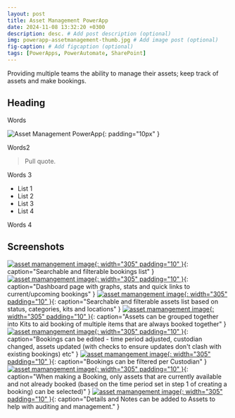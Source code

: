 ```yaml
---
layout: post
title: Asset Management PowerApp
date: 2024-11-08 13:32:20 +0300
description: desc. # Add post description (optional)
img: powerapp-assetmanagement-thumb.jpg # Add image post (optional)
fig-caption: # Add figcaption (optional)
tags: [PowerApps, PowerAutomate, SharePoint]
---
```

Providing multiple teams the ability to manage their assets; keep track of assets and make bookings.

## Heading
Words

![Asset Management PowerApp]({{site.baseurl}}/assets/img/powerapp-assetmanagement-2.png){: padding="10px" }

Words2

>Pull quote.

Words 3

* List 1
* List 2
* List 3
* List 4

Words 4

## Screenshots

[![asset mamangement image]({{site.baseurl}}/assets/img/powerapp-assetmanagement-1.png){: width="305" padding="10" }]({{site.baseurl}}/assets/img/powerapp-assetmanagement-1.png){: caption="Searchable and filterable bookings list" }
[![asset mamangement image]({{site.baseurl}}/assets/img/powerapp-assetmanagement-2.png){: width="305" padding="10" }]({{site.baseurl}}/assets/img/powerapp-assetmanagement-2.png){: caption="Dashboard page with graphs, stats and quick links to current/upcoming bookings" }
[![asset mamangement image]({{site.baseurl}}/assets/img/powerapp-assetmanagement-3.png){: width="305" padding="10" }]({{site.baseurl}}/assets/img/powerapp-assetmanagement-3.png){: caption="Searchable and filterable assets list based on status, categories, kits and locations" }
[![asset mamangement image]({{site.baseurl}}/assets/img/powerapp-assetmanagement-4.png){: width="305" padding="10" }]({{site.baseurl}}/assets/img/powerapp-assetmanagement-4.png){: caption="Assets can be grouped together into Kits to aid booking of multiple items that are always booked together" }
[![asset mamangement image]({{site.baseurl}}/assets/img/powerapp-assetmanagement-5.png){: width="305" padding="10" }]({{site.baseurl}}/assets/img/powerapp-assetmanagement-5.png){: caption="Bookings can be edited - time period adjusted, custodian changed, assets updated (with checks to ensure updates don't clash with existing bookings) etc" }
[![asset mamangement image]({{site.baseurl}}/assets/img/powerapp-assetmanagement-6.png){: width="305" padding="10" }]({{site.baseurl}}/assets/img/powerapp-assetmanagement-6.png){: caption="Bookings can be filtered per Custodian" }
[![asset mamangement image]({{site.baseurl}}/assets/img/powerapp-assetmanagement-7.png){: width="305" padding="10" }]({{site.baseurl}}/assets/img/powerapp-assetmanagement-7.png){: caption="When making a Booking, only assets that are currently available and not already booked (based on the time period set in step 1 of creating a booking) can be selected)" }
[![asset mamangement image]({{site.baseurl}}/assets/img/powerapp-assetmanagement-8.png){: width="305" padding="10" }]({{site.baseurl}}/assets/img/powerapp-assetmanagement-8.png){: caption="Details and Notes can be added to Assets to help with auditing and management." }